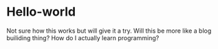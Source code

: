 # Hello-world

Not sure how this works but will give it a try. 
Will this be more like a blog builiding thing? How do I actually learn programming?
